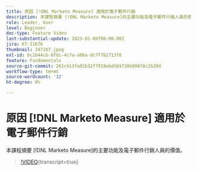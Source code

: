 ```yaml
---
title: 原因 [!DNL Marketo Measure] 適用於電子郵件行銷
description: 本課程摘要 [!DNL Marketo Measure]的主要功能及電子郵件行銷人員的價值。
role: Leader, User
level: Beginner
doc-type: Feature Video
last-substantial-update: 2023-01-06T00:00:00Z
jira: KT-11676
thumbnail: 347167.jpeg
exl-id: bc1b44cb-8fdc-4c7a-a06a-dc7f7b2713f0
feature: Fundamentals
source-git-commit: 262cb13fa02b32f7918ebd569720b80078c2b28d
workflow-type: tm+mt
source-wordcount: '32'
ht-degree: 0%

---
```


# 原因 [!DNL Marketo Measure] 適用於電子郵件行銷

本課程摘要 [!DNL Marketo Measure]的主要功能及電子郵件行銷人員的價值。

>[!VIDEO](https://video.tv.adobe.com/v/347167/?learn=on){transcript=true}

